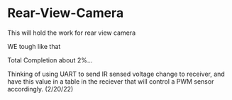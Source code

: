 # Rear-View-Camera
This will hold the work for rear view camera

WE tough like that 

Total Completion about 2%...

Thinking of using UART to send IR sensed voltage change to receiver, and have this value in a table in the reciever that will control a PWM sensor accordingly. (2/20/22)
